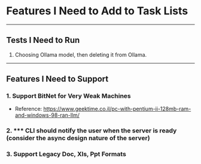 # Features I Need to Add to Task Lists

-------------------------------------------------
## Tests I Need to Run
1. Choosing Ollama model, then deleting it from Ollama.

-------------------------------------------------
## Features I Need to Support
### 1. Support BitNet for Very Weak Machines
- Reference: https://www.geektime.co.il/pc-with-pentium-ii-128mb-ram-and-windows-98-ran-llm/

### 2. *** CLI should notify the user when the server is ready (consider the async design nature of the server)
### 3. Support Legacy Doc, Xls, Ppt Formats
 